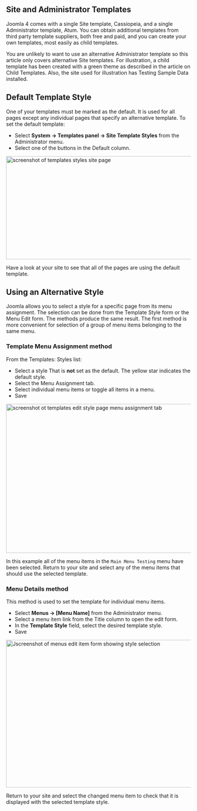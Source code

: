 <!-- Filename: J4.x:Switching_Templates / Display title: Switching Templates -->

## Site and Administrator Templates

Joomla 4 comes with a single Site template, Cassiopeia, and a single
Administrator template, Atum. You can obtain additional templates from
third party template suppliers, both free and paid, and you can create
your own templates, most easily as child templates.

You are unlikely to want to use an alternative Administrator template so
this article only covers alternative Site templates. For illustration, a
child template has been created with a green theme as described in the
article on Child Templates. Also, the site used for illustration has
Testing Sample Data installed.

## Default Template Style

One of your templates must be marked as the default. It is used for all
pages except any individual pages that specify an alternative template.
To set the default template:

- Select **System **→** Templates panel **→** Site Template Styles**
  from the Administrator menu.
- Select one of the buttons in the Default column.

<img
src="https://docs.joomla.org/images/thumb/4/4c/J4x-templates-styles-list-en.png/800px-J4x-templates-styles-list-en.png"
class="thumbborder" decoding="async"
srcset="https://docs.joomla.org/images/4/4c/J4x-templates-styles-list-en.png 1.5x"
data-file-width="1000" data-file-height="351" width="800" height="281"
alt="screenshot of templates styles site page" />

Have a look at your site to see that all of the pages are using the
default template.

## Using an Alternative Style

Joomla allows you to select a style for a specific page from its menu
assignment. The selection can be done from the Template Style form or
the Menu Edit form. The methods produce the same result. The first
method is more convenient for selection of a group of menu items
belonging to the same menu.

### Template Menu Assignment method

From the Templates: Styles list:

- Select a style That is **not** set as the default. The yellow star
  indicates the default style.
- Select the Menu Assignment tab.
- Select individual menu items or toggle all items in a menu.
- Save

<img
src="https://docs.joomla.org/images/thumb/6/64/J4x-templates-styles-edit-style-menu-assignment-en.png/800px-J4x-templates-styles-edit-style-menu-assignment-en.png"
class="thumbborder" decoding="async"
srcset="https://docs.joomla.org/images/6/64/J4x-templates-styles-edit-style-menu-assignment-en.png 1.5x"
data-file-width="1000" data-file-height="508" width="800" height="406"
alt="screenshot ot templates edit style page menu assignment tab" />

In this example all of the menu items in the `Main Menu Testing` menu
have been selected. Return to your site and select any of the menu items
that should use the selected template.

### Menu Details method

This method is used to set the template for individual menu items.

- Select **Menus **→** \[Menu Name\]** from the Administrator menu.
- Select a menu item link from the Title column to open the edit form.
- In the **Template Style** field, select the desired template style.
- Save

<img
src="https://docs.joomla.org/images/thumb/c/cc/J4x-templates-styles-edit-menu-style-en.png/800px-J4x-templates-styles-edit-menu-style-en.png"
class="thumbborder" decoding="async"
srcset="https://docs.joomla.org/images/c/cc/J4x-templates-styles-edit-menu-style-en.png 1.5x"
data-file-width="1000" data-file-height="502" width="800" height="402"
alt="Jscreenshot of menus edit item form showing style selection" />

Return to your site and select the changed menu item to check that it is
displayed with the selected template style.
